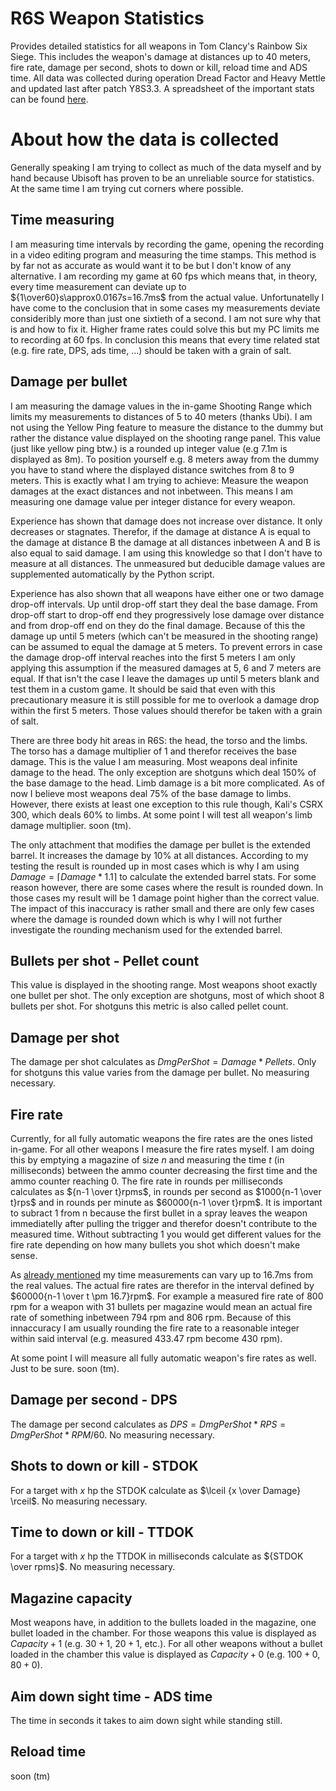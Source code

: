 #  R6S Weapon Statistics
Provides detailed statistics for all weapons in Tom Clancy's Rainbow Six Siege. This includes the weapon's damage at distances up to 40 meters, fire rate, damage per second, shots to down or kill, reload time and ADS time. All data was collected during operation Dread Factor and Heavy Mettle and updated last after patch Y8S3.3. A spreadsheet of the important stats can be found [here](https://docs.google.com/spreadsheets/d/1QgbGALNZGLlvf6YyPLtywZnvgIHkstCwGl1tvCt875Q/edit?usp=sharing).
# About how the data is collected
Generally speaking I am trying to collect as much of the data myself and by hand because Ubisoft has proven to be an unreliable source for statistics. At the same time I am trying cut corners where possible.
## Time measuring
I am measuring time intervals by recording the game, opening the recording in a video editing program and measuring the time stamps. This method is by far not as accurate as would want it to be but I don't know of any alternative. I am recording my game at 60 fps which means that, in theory, every time measurement can deviate up to ${1\over60}s\approx0.0167s=16.7ms$ from the actual value. Unfortunatelly I have come to the conclusion that in some cases my measurements deviate consideribly more than just one sixtieth of a second. I am not sure why that is and how to fix it. Higher frame rates could solve this but my PC limits me to recording at 60 fps. In conclusion this means that every time related stat (e.g. fire rate, DPS, ads time, ...) should be taken with a grain of salt.
## Damage per bullet
I am measuring the damage values in the in-game Shooting Range which limits my measurements to distances of 5 to 40 meters (thanks Ubi). I am not using the Yellow Ping feature to measure the distance to the dummy but rather the distance value displayed on the shooting range panel. This value (just like yellow ping btw.) is a rounded up integer value (e.g 7.1m is displayed as 8m). To position yourself e.g. 8 meters away from the dummy you have to stand where the displayed distance switches from 8 to 9 meters. This is exactly what I am trying to achieve: Measure the weapon damages at the exact distances and not inbetween. This means I am measuring one damage value per integer distance for every weapon.

Experience has shown that damage does not increase over distance. It only decreases or stagnates. Therefor, if the damage at distance A is equal to the damage at distance B the damage at all distances inbetween A and B is also equal to said damage. I am using this knowledge so that I don't have to measure at all distances. The unmeasured but deducible damage values are supplemented automatically by the Python script.

Experience has also shown that all weapons have either one or two damage drop-off intervals. Up until drop-off start they deal the base damage. From drop-off start to drop-off end they progressively lose damage over distance and from drop-off end on they do the final damage. Because of this the damage up until 5 meters (which can't be measured in the shooting range) can be assumed to equal the damage at 5 meters. To prevent errors in case the damage drop-off interval reaches into the first 5 meters I am only applying this assumption if the measured damages at 5, 6 and 7 meters are equal. If that isn't the case I leave the damages up until 5 meters blank and test them in a custom game. It should be said that even with this precautionary measure it is still possible for me to overlook a damage drop within the first 5 meters. Those values should therefor be taken with a grain of salt.

There are three body hit areas in R6S: the head, the torso and the limbs. The torso has a damage multiplier of 1 and therefor receives the base damage. This is the value I am measuring. Most weapons deal infinite damage to the head. The only exception are shotguns which deal 150% of the base damage to the head. Limb damage is a bit more complicated. As of now I believe most weapons deal 75% of the base damage to limbs. However, there exists at least one exception to this rule though, Kali's CSRX 300, which deals 60% to limbs. At some point I will test all weapon's limb damage multiplier. soon (tm).

The only attachment that modifies the damage per bullet is the extended barrel. It increases the damage by 10% at all distances. According to my testing the result is rounded up in most cases which is why I am using $Damage=\lceil {Damage * 1.1} \rceil$ to calculate the extended barrel stats. For some reason however, there are some cases where the result is rounded down. In those cases my result will be 1 damage point higher than the correct value. The impact of this inaccuracy is rather small and there are only few cases where the damage is rounded down which is why I will not further investigate the rounding mechanism used for the extended barrel.
## Bullets per shot - Pellet count
This value is displayed in the shooting range. Most weapons shoot exactly one bullet per shot. The only exception are shotguns, most of which shoot 8 bullets per shot. For shotguns this metric is also called pellet count.
## Damage per shot
The damage per shot calculates as $DmgPerShot = Damage * Pellets$. Only for shotguns this value varies from the damage per bullet. No measuring necessary.
## Fire rate
Currently, for all fully automatic weapons the fire rates are the ones listed in-game. For all other weapons I measure the fire rates myself. I am doing this by emptying a magazine of size $n$ and measuring the time $t$ (in milliseconds) between the ammo counter decreasing the first time and the ammo counter reaching 0. The fire rate in rounds per milliseconds calculates as ${n-1 \over t}rpms$, in rounds per second as $1000{n-1 \over t}rps$ and in rounds per minute as $60000{n-1 \over t}rpm$. It is important to subract 1 from n because the first bullet in a spray leaves the weapon immediatelly after pulling the trigger and therefor doesn't contribute to the measured time. Without subtracting 1 you would get different values for the fire rate depending on how many bullets you shot which doesn't make sense.

As [already mentioned](#time-measuring) my time measurements can vary up to 16.7ms from the real values. The actual fire rates are therefor in the interval defined by $60000{n-1 \over t \pm 16.7}rpm$. For example a measured fire rate of 800 rpm for a weapon with 31 bullets per magazine would mean an actual fire rate of something inbetween 794 rpm and 806 rpm. Because of this innaccuracy I am usually rounding the fire rate to a reasonable integer within said interval (e.g. measured 433.47 rpm become 430 rpm).

At some point I will measure all fully automatic weapon's fire rates as well. Just to be sure. soon (tm).
## Damage per second - DPS
The damage per second calculates as $DPS = DmgPerShot * RPS = DmgPerShot * RPM / 60$. No measuring necessary.
## Shots to down or kill - STDOK
For a target with $x$ hp the STDOK calculate as $\lceil {x \over Damage} \rceil$. No measuring necessary.
## Time to down or kill - TTDOK
For a target with $x$ hp the TTDOK in milliseconds calculate as ${STDOK \over rpms}$. No measuring necessary.
## Magazine capacity
Most weapons have, in addition to the bullets loaded in the magazine, one bullet loaded in the chamber. For those weapons this value is displayed as $Capacity+1$ (e.g. $30+1$, $20+1$, etc.). For all other weapons without a bullet loaded in the chamber this value is displayed as $Capacity+0$ (e.g. $100+0$, $80+0$).
## Aim down sight time - ADS time
The time in seconds it takes to aim down sight while standing still.
## Reload time
soon (tm)
